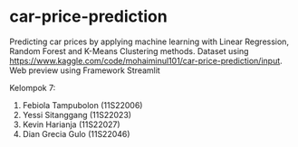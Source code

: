# car-price-prediction
Predicting car prices by applying machine learning with Linear Regression, Random Forest and K-Means Clustering methods.
Dataset using https://www.kaggle.com/code/mohaiminul101/car-price-prediction/input.
Web preview using Framework Streamlit

Kelompok 7:
1. Febiola Tampubolon (11S22006)
2. Yessi Sitanggang (11S22023)
3. Kevin Harianja (11S22027)
4. Dian Grecia Gulo (11S22046)
